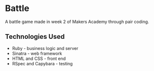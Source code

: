 # Battle

A battle game made in week 2 of Makers Academy through pair coding.

## Technologies Used

* Ruby - business logic and server
* Sinatra - web framework
* HTML and CSS - front end
* RSpec and Capybara - testing
